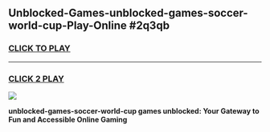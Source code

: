 
## Unblocked-Games-unblocked-games-soccer-world-cup-Play-Online #2q3qb
<h3>
<a href="https://news.freeplayer.one?title=unblocked-games-soccer-world-cup&ref=3">CLICK TO PLAY</a></h3>
<hr>

<h3>
<a href="https://news.freeplayer.one?title=unblocked-games-soccer-world-cup&ref=3">CLICK 2 PLAY</a>
  
</h3>

<a href="https://news.freeplayer.one?title=unblocked-games-soccer-world-cup&ref=3"><img src="https://clearcache.store/games.png"></a>


**unblocked-games-soccer-world-cup games unblocked: Your Gateway to Fun and Accessible Online Gaming**
